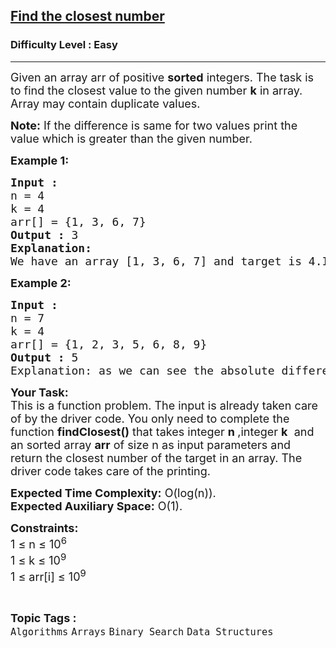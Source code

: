 <h2><a href="https://www.geeksforgeeks.org/problems/find-the-closest-number5513/1?page=1&category=Binary%20Search&sortBy=submissions">Find the closest number</a></h2><h3>Difficulty Level : Easy</h3><hr><div class="problems_problem_content__Xm_eO"><p><span style="font-size: 18px;">Given an array arr of positive <strong>sorted</strong> integers. The task is to find the closest value to the given number <strong>k</strong> in array. Array may contain duplicate values.</span></p>
<p><span style="font-size: 18px;"><strong>Note:</strong> If the difference is same for two values print the value which is greater than the given number.</span></p>
<p><span style="font-size: 18px;"><strong>Example 1:</strong></span></p>
<pre><span style="font-size: 18px;"><strong>Input :</strong> <br>n = 4<br>k = 4<br>arr[] = {1, 3, 6, 7}
<strong>Output :</strong> 3
<strong>Explanation:
</strong>We have an array [1, 3, 6, 7] and target is 4.If we look at the absolute difference of target with every element of an array we will get [ |1-4|, |3-4|, |6-4|, |7-4| ]. So, the closest number is <strong>3.</strong>
</span></pre>
<p><span style="font-size: 18px;"><strong>Example 2:</strong></span></p>
<pre><span style="font-size: 18px;"><strong>Input :<br></strong>n = 7<br>k = 4<strong><br></strong>arr[] = {1, 2, 3, 5, 6, 8, 9}
<strong>Output :</strong> 5<br>Explanation: as we can see the absolute difference of 4 is same from 3 and 5 so we have to return greater number, which is 5.</span></pre>
<p><span style="font-size: 18px;"><strong>Your Task:</strong><br>This is a function problem. The input is already taken care of by the driver code. You only need to complete the function <strong>findClosest()</strong> that takes integer <strong>n </strong>,integer <strong>k</strong>&nbsp; and an sorted array <strong>arr</strong> of size n as input parameters and return the closest number of the target in an array. The driver code takes care of the printing.</span></p>
<p><span style="font-size: 18px;"><strong>Expected Time Complexity:</strong> O(log(n)).<br><strong>Expected Auxiliary Space:</strong>&nbsp;O(1).</span></p>
<p><span style="font-size: 18px;"><strong>Constraints:</strong><br>1 ≤ n ≤ 10<sup>6</sup><br>1 ≤ k ≤ 10<sup>9</sup><br>1 ≤ arr[i] ≤ 10<sup>9</sup></span></p></div><br><p><span style=font-size:18px><strong>Topic Tags : </strong><br><code>Algorithms</code>&nbsp;<code>Arrays</code>&nbsp;<code>Binary Search</code>&nbsp;<code>Data Structures</code>&nbsp;